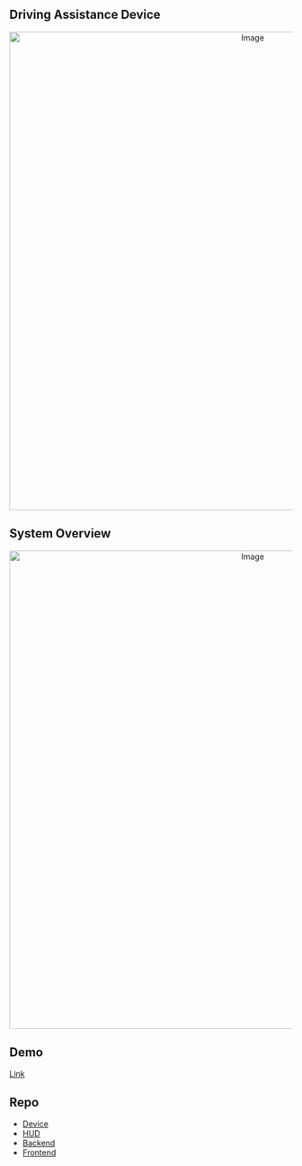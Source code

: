 ## Driving Assistance Device 

<p align="center">
 <img width="850" alt="Image" src="https://github.com/user-attachments/assets/239cee44-7430-4045-a44c-27b52f99ad32" />
</p>

## System Overview
<p align="center">
 <img width="850" alt="Image" src="https://github.com/user-attachments/assets/881b3391-7c48-4911-bc41-1c6551bb9cd7" />
</p>

## Demo
[Link](https://www.youtube.com/watch?v=9SB7_Wfv8T8)  

## Repo
- [Device](https://github.com/Driving-Assistance-Device/Vehicle_Device/tree/main)  
- [HUD](https://github.com/Driving-Assistance-Device/HUD)  
- [Backend](https://github.com/Driving-Assistance-Device/Vehicle-BE)  
- [Frontend](https://github.com/Driving-Assistance-Device/DM-Front)  
<!--
<p align="center">
  <img src="https://github.com/user-attachments/assets/2d93b3bb-a523-4cbf-9893-10645ae0ac8a" width="550">
  <img src="https://github.com/user-attachments/assets/406c9c52-573c-43e1-aaba-12bd5be66b4d" width="550">
</p>

**Here are some ideas to get you started:**

🙋‍♀️ A short introduction - what is your organization all about?
🌈 Contribution guidelines - how can the community get involved?
👩‍💻 Useful resources - where can the community find your docs? Is there anything else the community should know?
🍿 Fun facts - what does your team eat for breakfast?
🧙 Remember, you can do mighty things with the power of [Markdown](https://docs.github.com/github/writing-on-github/getting-started-with-writing-and-formatting-on-github/basic-writing-and-formatting-syntax)
-->
